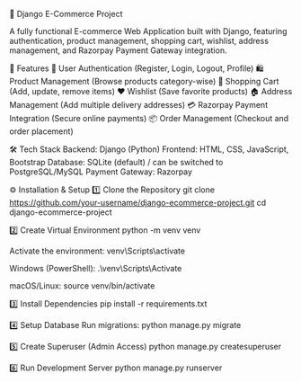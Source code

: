 🛒 Django E-Commerce Project

A fully functional E-commerce Web Application built with Django, featuring authentication, product management, shopping cart, wishlist, address management, and Razorpay Payment Gateway integration.

🚀 Features
🔐 User Authentication (Register, Login, Logout, Profile)
🛍 Product Management (Browse products category-wise)
🛒 Shopping Cart (Add, update, remove items)
❤️ Wishlist (Save favorite products)
🏠 Address Management (Add multiple delivery addresses)
💳 Razorpay Payment Integration (Secure online payments)
📦 Order Management (Checkout and order placement)

🛠️ Tech Stack
Backend: Django (Python)
Frontend: HTML, CSS, JavaScript, Bootstrap
Database: SQLite (default) / can be switched to PostgreSQL/MySQL
Payment Gateway: Razorpay

⚙️ Installation & Setup
1️⃣ Clone the Repository
git clone https://github.com/your-username/django-ecommerce-project.git
cd django-ecommerce-project

2️⃣ Create Virtual Environment
python -m venv venv

Activate the environment:
venv\Scripts\activate

Windows (PowerShell):
.\venv\Scripts\Activate


macOS/Linux:
source venv/bin/activate

3️⃣ Install Dependencies
pip install -r requirements.txt

4️⃣ Setup Database
Run migrations:
python manage.py migrate

5️⃣ Create Superuser (Admin Access)
python manage.py createsuperuser

6️⃣ Run Development Server
python manage.py runserver

